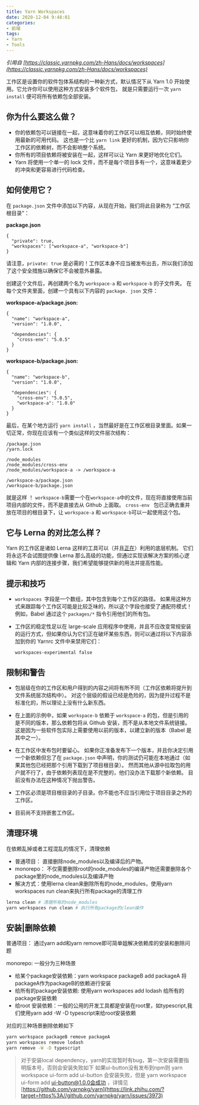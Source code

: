 ```yaml
---
title: Yarn Workspaces
date: 2020-12-04 ‏‎9:48:01
categories:
- 前端
tags:
- Yarn
- Tools
---
```


*引用自 [https://classic.yarnpkg.com/zh-Hans/docs/workspaces](https://classic.yarnpkg.com/zh-Hans/docs/workspaces)*

工作区是设置你的软件包体系结构的一种新方式，默认情况下从 Yarn 1.0 开始使用。它允许你可以使用这种方式安装多个软件包， 就是只需要运行一次 ` yarn install ` 便可将所有依赖包全部安装。

## 你为什么要这么做？

- 你的依赖包可以链接在一起，这意味着你的工作区可以相互依赖，同时始终使用最新的可用代码。 这也是一个比 ` yarn link ` 更好的机制，因为它只影响你工作区的依赖树，而不会影响整个系统。
- 你所有的项目依赖将被安装在一起，这样可以让 Yarn 来更好地优化它们。
- Yarn 将使用一个单一的 lock 文件，而不是每个项目多有一个，这意味着更少的冲突和更容易进行代码检查。

## 如何使用它？

在 `package.json` 文件中添加以下内容，从现在开始，我们将此目录称为 “工作区根目录”：

**package.json**

```
{
  "private": true,
  "workspaces": ["workspace-a", "workspace-b"]
}
```

请注意，`private: true` 是必需的！工作区本身不应当被发布出去，所以我们添加了这个安全措施以确保它不会被意外暴露。

创建这个文件后，再创建两个名为 ` workspace-a ` 和 ` workspace-b ` 的子文件夹。 在每个文件夹里面，创建一个具有以下内容的 ` package. json ` 文件：

**workspace-a/package.json:**

```
{
  "name": "workspace-a",
  "version": "1.0.0",

  "dependencies": {
    "cross-env": "5.0.5"
  }
}
```

**workspace-b/package.json:**

```
{
  "name": "workspace-b",
  "version": "1.0.0",

  "dependencies": {
    "cross-env": "5.0.5",
    "workspace-a": "1.0.0"
  }
}
```

最后，在某个地方运行 ` yarn install ` ，当然最好是在工作区根目录里面。如果一切正常，你现在应该有一个类似这样的文件层次结构：

```
/package.json
/yarn.lock

/node_modules
/node_modules/cross-env
/node_modules/workspace-a -> /workspace-a

/workspace-a/package.json
/workspace-b/package.json
```

就是这样 ！ ` workspace-b `需要一个在` workspace-a `中的文件，现在将直接使用当前项目内部的文件，而不是直接去从 Github 上面取。 `cross-env ` 包已正确去重并放在项目的根目录下，让 ` workspace-a ` 和 ` workspace-b `可以一起使用这个包。

## 它与 Lerna 的对比怎么样？

Yarn 的工作区是诸如 Lerna 这样的工具可以（并且[正在](https://github.com/lerna/lerna/pull/899)）利用的底层机制。 它们将永远不会试图提供像 Lerna 那么高级的功能，但通过实现该解决方案的核心逻辑和 Yarn 内部的连接步骤，我们希望能够提供新的用法并提高性能。

## 提示和技巧

- `workspaces `字段是一个数组，其中包含到每个工作区的路径。 如果用这种方式来跟踪每个工作区可能是比较乏味的，所以这个字段也接受了通配符模式！ 例如，Babel 通过这个 ` packages/* ` 指令引用他们的所有包。

- 工作区的稳定性足以在 large-scale 应用程序中使用，并且不应改变常规安装的运行方式，但如果你认为它们正在破坏某些东西，则可以通过将以下内容添加到你的 Yarnrc 文件中来禁用它们：

  ```
  workspaces-experimental false
  ```

## 限制和警告

- 包层级在你的工作区和用户得到的内容之间将有所不同（工作区依赖将提升到文件系统层次结构中）。 对这个层级的假设已经是危险的，因为提升过程不是标准化的，所以理论上没有什么新东西。

- 在上面的示例中，如果 ` workspace-b ` 依赖于 ` workspace-a ` 的包，但是引用的是不同的版本，那么依赖包将从 Github 安装，而不是从本地文件系统链接。 这是因为一些软件包实际上需要使用以前的版本，以建立新的版本（Babel 是其中之一）。

- 在工作区中发布包时要留心。 如果你正准备发布下一个版本，并且你决定引用一个新依赖但忘了在 `package.json` 中声明，你的测试仍可能在本地通过（如果其他包已经把那个引用下载到了项目根目录）。 然而其他从源中拉取包的用户就不行了，由于依赖列表现在是不完整的，他们没办法下载那个新依赖。 目前没有办法在这种情况下抛出警告。

- 工作区必须是项目根目录的子目录。你不能也不应当引用位于项目目录之外的工作区。

- 目前尚不支持嵌套工作区。

## 清理环境

在依赖乱掉或者工程混乱的情况下，清理依赖

- 普通项目： 直接删除node_modules以及编译后的产物。
- monorepo： 不仅需要删除root的node_modules的编译产物还需要删除各个package里的node_modules以及编译产物
- 解决方式：使用lerna clean来删除所有的node_modules，使用yarn workspaces run clean来执行所有package的清理工作

```bash
lerna clean # 清理所有的node_modules
yarn workspaces run clean # 执行所有package的clean操作
```

## 安装|删除依赖

普通项目： 通过yarn add和yarn remove即可简单姐解决依赖库的安装和删除问题

monorepo: 一般分为三种场景

- 给某个package安装依赖：yarn workspace packageB add packageA 将packageA作为packageB的依赖进行安装
- 给所有的package安装依赖: 使用yarn workspaces add lodash 给所有的package安装依赖
- 给root 安装依赖：一般的公用的开发工具都是安装在root里，如typescript,我们使用yarn add -W -D typescript来给root安装依赖

对应的三种场景删除依赖如下

```bash
yarn workspace packageB remove packageA
yarn workspaces remove lodash
yarn remove -W -D typescript
```

> 对于安装local dependency，yarn的实现暂时有bug，第一次安装需要指明版本号，否则会安装失败如下
> 如果ui-button没有发布到npm则
> yarn workspace ui-form add ui-button 会安装失败，但是
> yarn workspace ui-form add ui-button@1.0.0会成功 ，详情见 [https://github.com/yarnpkg/yarn](https://link.zhihu.com/?target=https%3A//github.com/yarnpkg/yarn/issues/3973)
